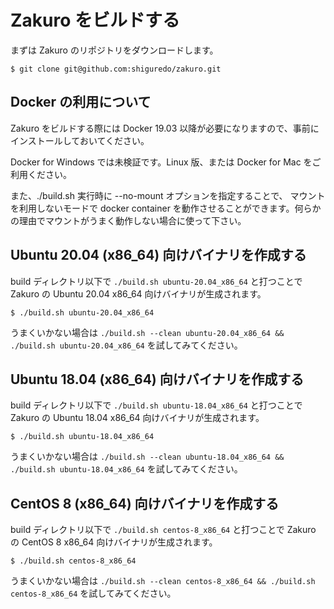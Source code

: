 # Zakuro をビルドする

まずは Zakuro のリポジトリをダウンロードします。

```shell
$ git clone git@github.com:shiguredo/zakuro.git
```

## Docker の利用について

Zakuro をビルドする際には Docker 19.03 以降が必要になりますので、事前にインストールしておいてください。

Docker for Windows では未検証です。Linux 版、または Docker for Mac をご利用ください。

また、./build.sh 実行時に --no-mount オプションを指定することで、
マウントを利用しないモードで docker container を動作させることができます。何らかの理由でマウントがうまく動作しない場合に使って下さい。

## Ubuntu 20.04 (x86_64) 向けバイナリを作成する

build ディレクトリ以下で `./build.sh ubuntu-20.04_x86_64` と打つことで Zakuro の Ubuntu 20.04 x86_64 向けバイナリが生成されます。

```shell
$ ./build.sh ubuntu-20.04_x86_64
```

うまくいかない場合は `./build.sh --clean ubuntu-20.04_x86_64 && ./build.sh ubuntu-20.04_x86_64` を試してみてください。

## Ubuntu 18.04 (x86_64) 向けバイナリを作成する

build ディレクトリ以下で `./build.sh ubuntu-18.04_x86_64` と打つことで Zakuro の Ubuntu 18.04 x86_64 向けバイナリが生成されます。

```shell
$ ./build.sh ubuntu-18.04_x86_64
```

うまくいかない場合は `./build.sh --clean ubuntu-18.04_x86_64 && ./build.sh ubuntu-18.04_x86_64` を試してみてください。

## CentOS 8 (x86_64) 向けバイナリを作成する

build ディレクトリ以下で `./build.sh centos-8_x86_64` と打つことで Zakuro の CentOS 8 x86_64 向けバイナリが生成されます。

```shell
$ ./build.sh centos-8_x86_64
```

うまくいかない場合は `./build.sh --clean centos-8_x86_64 && ./build.sh centos-8_x86_64` を試してみてください。

